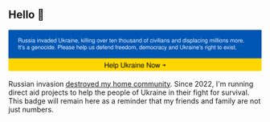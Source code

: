 ## Hello 👋

[![Stand With Ukraine](https://raw.githubusercontent.com/vshymanskyy/StandWithUkraine/main/banner2-direct.svg)](https://vshymanskyy.github.io/StandWithUkraine)

Russian invasion [destroyed my home community](https://www.linkedin.com/posts/bystrikov_this-is-my-school-for-ten-years-my-teachers-activity-7236831404947349504-f7dh). Since 2022, I'm running direct aid projects to help the people of Ukraine in their fight for survival. This badge will remain here as a reminder that my friends and family are not just numbers.
